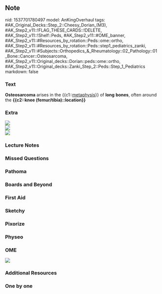 ## Note
nid: 1537701780497
model: AnKingOverhaul
tags: #AK_Original_Decks::Step_2::Cheesy_Dorian_(M3), #AK_Step2_v11::!FLAG_THESE_CARDS::!DELETE, #AK_Step2_v11::!Shelf::Peds, #AK_Step2_v11::#OME_banner, #AK_Step2_v11::#Resources_by_rotation::Peds::ome::ortho, #AK_Step2_v11::#Resources_by_rotation::Peds::step1_pediatrics_zanki, #AK_Step2_v11::#Subjects::Orthopedics_&_Rheumatology::02_Pathology::01_Bone::Cancer::Osteosarcoma, #AK_Step2_v11::Original_decks::Dorian::peds::ome::ortho, #AK_Step2_v11::Original_decks::Zanki_Step_2::Peds::Step_1_Pediatrics
markdown: false

### Text
<b>Osteosarcoma</b> arises in the {{c1::<u>metaphysis</u>}} of
<b>long</b> <b>bones</b>, often around the <b>{{c2::knee
(femur/tibia)::location}}</b>

### Extra
<div><img src="paste-3871762693488641.jpg"></div><img src=
"paste-891910088556547.jpg">
<div><img src="paste-891892908687363.jpg"></div>

### Lecture Notes


### Missed Questions


### Pathoma


### Boards and Beyond


### First Aid


### Sketchy


### Pixorize


### Physeo


### OME
<div class="ome-widget">
  <a href="https://onlinemeded.org?ref=anki"><img src=
  "_OME_AnkiFlashcards_General_3.png"></a>
</div>

### Additional Resources


### One by one

